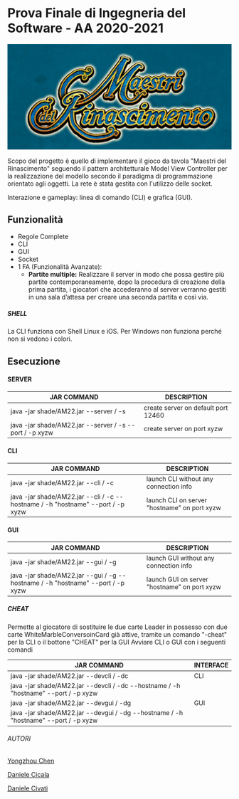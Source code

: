 # Prova Finale di Ingegneria del Software - AA 2020-2021
![alt text](src/main/resources/photos/logo.png)

Scopo del progetto è quello di implementare il gioco da tavola "Maestri del Rinascimento" seguendo il pattern architetturale Model View Controller per la realizzazione del modello secondo il paradigma di programmazione orientato agli oggetti. 
La rete è stata gestita con l'utilizzo delle socket.

Interazione e gameplay: linea di comando (CLI) e grafica (GUI).
## Funzionalità

- Regole Complete
- CLI
- GUI
- Socket
- 1 FA (Funzionalità Avanzate):
    - __Partite multiple:__ Realizzare il server in modo che possa gestire più partite contemporaneamente,
                            dopo la procedura di creazione della prima partita, i giocatori che accederanno al server verranno gestiti
                            in una sala d’attesa per creare una seconda partita e così via.
                            
##### SHELL
 
La CLI funziona con Shell Linux e iOS. Per Windows non funziona perché non si vedono i colori.                          
## Esecuzione 
#### SERVER

| JAR COMMAND | DESCRIPTION 
| ------- | --- 
| java -jar shade/AM22.jar  --server / -s | create server on default port 12460
| java -jar shade/AM22.jar  --server / -s  --port / -p  xyzw | create server on port xyzw


#### CLI

| JAR COMMAND | DESCRIPTION
| ------- | --- 
| java -jar shade/AM22.jar  --cli / -c | launch CLI without any connection info
| java -jar shade/AM22.jar  --cli / -c  --hostname / -h  "hostname"  --port / -p  xyzw | launch CLI on server "hostname" on port xyzw


#### GUI

| JAR COMMAND       | DESCRIPTION   
| ------- | --- 
| java -jar shade/AM22.jar  --gui / -g | launch GUI without any connection info
| java -jar shade/AM22.jar  --gui / -g  --hostname / -h  "hostname"  --port / -p  xyzw | launch GUI on server "hostname" on port xyzw

##### CHEAT

Permette al giocatore di sostituire le due carte Leader in possesso con due carte WhiteMarbleConversoinCard già attive,
tramite un comando "-cheat" per la CLI o il bottone "CHEAT" per la GUI
Avviare CLI o GUI con i seguenti comandi

| JAR COMMAND | INTERFACE
| ------- | ---
| java -jar shade/AM22.jar  --devcli / -dc | CLI
| java -jar shade/AM22.jar  --devcli / -dc  --hostname / -h  "hostname"  --port / -p  xyzw | |
| java -jar shade/AM22.jar  --devgui / -dg | GUI
| java -jar shade/AM22.jar  --devgui / -dg  --hostname / -h  "hostname"  --port / -p  xyzw | |

###### AUTORI

[Yongzhou Chen](https://github.com/chenyongzhouking)

[Daniele Cicala](https://github.com/99-Daniele)

[Daniele Civati](https://github.com/Civati)
